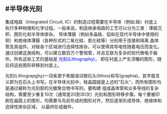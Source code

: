 #半导体光刻
---

  集成电路（Integrated Circuit, IC）的制造过程需要在半导体（例如:硅）衬底上执行多种物理和化学过程。一般来说，制造继承电路的工艺可以分为三类：薄膜沉积、图形化和半导体掺杂。
导体薄膜（例如多晶硅、铝和在现代半导体中使用的铜）和绝缘体薄膜（各种形式的二氧化硅、氮化硅等）分别用于连接和隔离
晶体管及其组件。对硅各个区域进行选择性掺杂，可以使得其导电性随着电压而变化。通过创建这类结构，可以建立数百万个警惕管，并且互联为复杂的现代微电子器件。所有这些工艺的基础是
<span style="color: blue"> 光刻(Lithography)</span>，
即在衬底上产生浮雕的图形，随后将这些图形转移到衬底上。

  光刻(Lithograpghy)一词来源于希腊语词根石头(lithos)和写(graphia)，其字面含义即为在石头上书写。在半导体光刻中，硅晶圆就是上述的“石头”，而所有图形均是通过被称为光刻胶的光敏聚合物书写的。要构建
组成晶体管和众多导线的复杂结构，需要至少重复10次（通常是20到30次）光刻和图形转移步骤。每个要被印刷在晶圆上的图形，均需要与先前形成的图形对齐，然后逐渐形成导体、绝缘体和选择性掺杂区域，
以最终形成器件。
